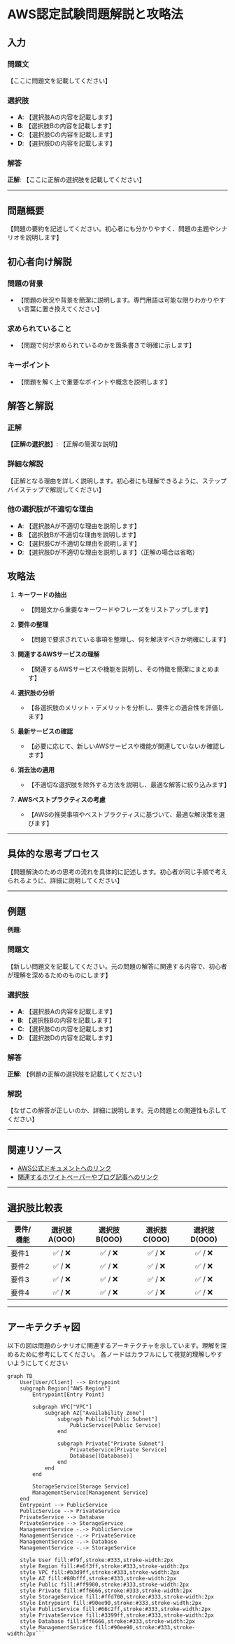 # AWS認定試験問題解説と攻略法

## 入力

### 問題文
【ここに問題文を記載してください】

### 選択肢
- **A**: 【選択肢Aの内容を記載します】
- **B**: 【選択肢Bの内容を記載します】
- **C**: 【選択肢Cの内容を記載します】
- **D**: 【選択肢Dの内容を記載します】

### 解答
**正解**: 【ここに正解の選択肢を記載してください】

---

## 問題概要

【問題の要約を記述してください。初心者にも分かりやすく、問題の主題やシナリオを説明します】

## 初心者向け解説

### 問題の背景
- 【問題の状況や背景を簡潔に説明します。専門用語は可能な限りわかりやすい言葉に置き換えてください】

### 求められていること
- 【問題で何が求められているのかを箇条書きで明確に示します】

### キーポイント
- 【問題を解く上で重要なポイントや概念を説明します】

## 解答と解説

### 正解
**【正解の選択肢】**: 【正解の簡潔な説明】

### 詳細な解説
【正解となる理由を詳しく説明します。初心者にも理解できるように、ステップバイステップで解説してください】

### 他の選択肢が不適切な理由
- **A**: 【選択肢Aが不適切な理由を説明します】
- **B**: 【選択肢Bが不適切な理由を説明します】
- **C**: 【選択肢Cが不適切な理由を説明します】
- **D**: 【選択肢Dが不適切な理由を説明します】（正解の場合は省略）

## 攻略法

1. **キーワードの抽出**
   - 【問題文から重要なキーワードやフレーズをリストアップします】

2. **要件の整理**
   - 【問題で要求されている事項を整理し、何を解決すべきか明確にします】

3. **関連するAWSサービスの理解**
   - 【関連するAWSサービスや機能を説明し、その特徴を簡潔にまとめます】

4. **選択肢の分析**
   - 【各選択肢のメリット・デメリットを分析し、要件との適合性を評価します】

5. **最新サービスの確認**
   - 【必要に応じて、新しいAWSサービスや機能が関連していないか確認します】

6. **消去法の適用**
   - 【不適切な選択肢を除外する方法を説明し、最適な解答に絞り込みます】

7. **AWSベストプラクティスの考慮**
   - 【AWSの推奨事項やベストプラクティスに基づいて、最適な解決策を選びます】

---

## 具体的な思考プロセス

【問題解決のための思考の流れを具体的に記述します。初心者が同じ手順で考えられるように、詳細に説明してください】

---

## 例題

**例題**:

### 問題文
【新しい問題文を記載してください。元の問題の解答に関連する内容で、初心者が理解を深めるためのものにします】

### 選択肢
- **A**: 【選択肢Aの内容を記載します】
- **B**: 【選択肢Bの内容を記載します】
- **C**: 【選択肢Cの内容を記載します】
- **D**: 【選択肢Dの内容を記載します】

### 解答
**正解**: 【例題の正解の選択肢を記載してください】

### 解説
【なぜこの解答が正しいのか、詳細に説明します。元の問題との関連性も示してください】

---

## 関連リソース

- [AWS公式ドキュメントへのリンク](#)
- [関連するホワイトペーパーやブログ記事へのリンク](#)

---

## 選択肢比較表

| 要件/機能 | 選択肢A(OOO) | 選択肢B(OOO) | 選択肢C(OOO) | 選択肢D(OOO) |
|----------|:--------:|:--------:|:--------:|:--------:|
| 要件1    | ✅ / ❌  | ✅ / ❌  | ✅ / ❌  | ✅ / ❌  |
| 要件2    | ✅ / ❌  | ✅ / ❌  | ✅ / ❌  | ✅ / ❌  |
| 要件3    | ✅ / ❌  | ✅ / ❌  | ✅ / ❌  | ✅ / ❌  |
| 要件4    | ✅ / ❌  | ✅ / ❌  | ✅ / ❌  | ✅ / ❌  |

---

## アーキテクチャ図

以下の図は問題のシナリオに関連するアーキテクチャを示しています。理解を深めるために参考にしてください。
各ノードはカラフルにして視覚的理解しやすいようにしてください

```mermaid
graph TB
    User[User/Client] --> Entrypoint
    subgraph Region["AWS Region"]
        Entrypoint[Entry Point]
        
        subgraph VPC["VPC"]
            subgraph AZ["Availability Zone"]
                subgraph Public["Public Subnet"]
                    PublicService[Public Service]
                end
                
                subgraph Private["Private Subnet"]
                    PrivateService[Private Service]
                    Database[(Database)]
                end
            end
        end
        
        StorageService[Storage Service]
        ManagementService[Management Service]
    end
    Entrypoint --> PublicService
    PublicService --> PrivateService
    PrivateService --> Database
    PrivateService --> StorageService
    ManagementService -.-> PublicService
    ManagementService -.-> PrivateService
    ManagementService -.-> Database
    ManagementService -.-> StorageService
    
    style User fill:#f9f,stroke:#333,stroke-width:2px
    style Region fill:#e6f3ff,stroke:#333,stroke-width:2px
    style VPC fill:#b3d9ff,stroke:#333,stroke-width:2px
    style AZ fill:#80bfff,stroke:#333,stroke-width:2px
    style Public fill:#ff9900,stroke:#333,stroke-width:2px
    style Private fill:#ff6666,stroke:#333,stroke-width:2px
    style StorageService fill:#ffd700,stroke:#333,stroke-width:2px
    style Entrypoint fill:#90ee90,stroke:#333,stroke-width:2px
    style PublicService fill:#66c2ff,stroke:#333,stroke-width:2px
    style PrivateService fill:#3399ff,stroke:#333,stroke-width:2px
    style Database fill:#ff6666,stroke:#333,stroke-width:2px
    style ManagementService fill:#90ee90,stroke:#333,stroke-width:2px```
